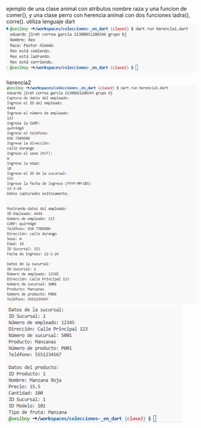 ejemplo de una clase animal con atributos nombre raza y una funcion 
de comer(), y una clase perro con herencia animal con dos funciones
 ladra(), corre(). utiliza lenguaje dart
 ![alt text](image-8.png)

herencia2
![alt text](image-9.png)
![alt text](image-10.png)